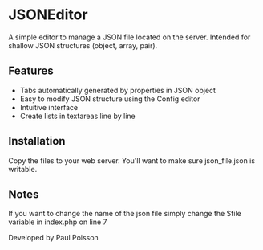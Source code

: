 # JSONEditor

A simple editor to manage a JSON file located on the server. Intended for shallow JSON structures (object, array, pair).

## Features
* Tabs automatically generated by properties in JSON object
* Easy to modify JSON structure using the Config editor
* Intuitive interface
* Create lists in textareas line by line

## Installation

Copy the files to your web server.  You'll want to make sure json_file.json is writable.

## Notes

If you want to change the name of the json file simply change the $file variable in index.php on line 7

Developed by Paul Poisson
